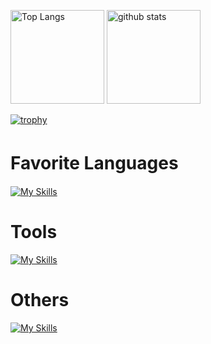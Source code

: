 <p align="left"> 
  <img alt="Top Langs" height="150px" src="https://github-readme-stats.vercel.app/api/top-langs/?username=kai-0307&layout=compact&count_private=true&show_icons=true&theme=tokyonight" />
  <img alt="github stats" height="150px" src="https://github-readme-stats.vercel.app/api?username=kai-0307&count_private=true&show_icons=true&show_icons=true&theme=tokyonight" />
</p>


[![trophy](https://github-profile-trophy.vercel.app/?username=kai-0307&theme=tokyonight&column=7
)](https://github.com/ryo-ma/github-profile-trophy)

# Favorite Languages　
[![My Skills](https://skillicons.dev/icons?i=go)](https://skillicons.dev)

# Tools
[![My Skills](https://skillicons.dev/icons?i=docker,github,postman,vscode,postgres,graphql,discord)](https://skillicons.dev)

# Others
[![My Skills](https://skillicons.dev/icons?i=cs,unity,rust,ts,rails)](https://skillicons.dev)
